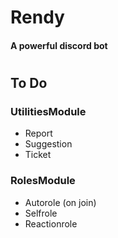 # Rendy
#### A powerful discord bot
# 
## To Do
### UtilitiesModule
* Report
* Suggestion
* Ticket

### RolesModule
* Autorole (on join)
* Selfrole
* Reactionrole
